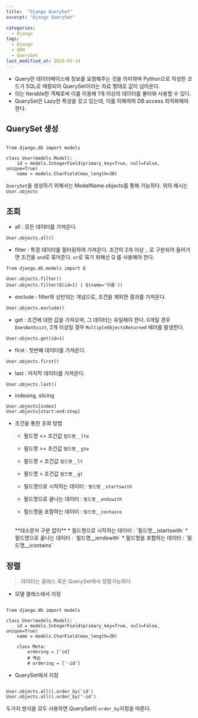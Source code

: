 ```yaml
---
title:  "Django QuerySet"
excerpt: "Django QuerySet"

categories:
  - Django
tags:
  - Django
  - ORM
  - QuerySet
last_modified_at: 2020-03-14
---
```


* Query란 데이터베이스에 정보를 요청해주는 것을 의미하며 Python으로 작성한 코드가 SQL로 매핑되어 QuerySet이라는 자료 형태로 값이 넘어온다.
* 이는 Iterable한 객체로써 이를 이용해 1개 이상의 데이터를 불러와 사용할 수 있다.
* QuerySet은 Lazy한 특성을 갖고 있는데, 이를 이해하여 DB access 최적화해야한다.

## QuerySet 생성
 
```

from django.db import models

class User(models.Model):
    id = models.IntegerField(primary_key=True, null=False, unique=True)
    name = models.CharField(max_length=30)

```
`QuerySet`을 생성하기 위해서는 ModelName.objects를 통해 가능하다.
위의 예시는 `User.objects`

## 조회
* all : 모든 데이터를 가져온다.

```
User.objects.all()
```

* filter : 특정 데이터를 필터링하여 가져온다. 조건이 2개 이상 `,` 로 구분되어 들어가면 조건을 `and`로 묶어준다. `or`로 묶기 위해선 Q 를 사용해야 한다.

```
from django.db.models import Q

User.objects.filter()
User.objects.filter(Q(id=1) | Q(name='이름'))

```

* exclude : filter와 상반되는 개념으로, 조건을 제외한 결과를 가져온다.

```
User.objects.exclude()
```

* get : 조건에 대한 값을 가져오며, 그 데이터는 유일해야 한다. 0개일 경우 `DoesNotExist`, 2개 이상일 경우 `MultipleObjectsReturned` 에러를 발생한다.

```
User.objects.get(id=1)
```

* first : 첫번째 데이터를 가져온다.

```
User.objects.first()
```

* last : 마지막 데이터를 가져온다.

```
User.objects.last()
```

* indexing, slicing 

```
User.objects[index]
User.objects[start:end:step]
```

* 조건을 통한 조회 방법
    * 필드명 <= 조건값 `필드명__lte`
    * 필드명 >= 조건값 `필드명__gte`
    * 필드명 < 조건값 `필드명__lt`
    * 필드명 > 조건값 `필드명__gt`

    * 필드명으로 시작하는 데이터 : `필드명__startswith`
    * 필드명으로 끝나는 데이터 : `필드명__endswith`
    * 필드명을 포함하는 데이터 : `필드명__contains`

   <br>
    **대소문자 구분 없이** 
    * 필드명으로 시작하는 데이터 : `필드명__istartswith`
    * 필드명으로 끝나는 데이터 : `필드명__iendswith`
    * 필드명을 포함하는 데이터 : `필드명__icontains`
    
## 정렬
> 데이터는 클래스 혹은 QuerySet에서 정렬가능하다.
* 모델 클래스에서 지정

```

from django.db import models

class User(models.Model):
    id = models.IntegerField(primary_key=True, null=False, unique=True)
    name = models.CharField(max_length=30)
    
    class Meta:
        ordering = ['id]
        # 역순
        # ordering = ['-id']
```

* QuerySet에서 지정

```

User.objects.all().order_by('id')
User.objects.all().order_by('-id')

```

두가지 방식을 모두 사용하면 QuerySet의 `order_by`지정을 따른다.